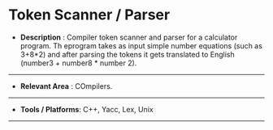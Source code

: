 # Token Scanner / Parser

- **Description** : Compiler token scanner and parser for a calculator program. Th eprogram takes as input simple number equations (such as 3+8\*2) and after parsing the tokens it gets translated to English (number3 + number8 * number 2).
___
- **Relevant Area** : COmpilers.
___
- **Tools / Platforms**:  C++, Yacc, Lex, Unix
___
